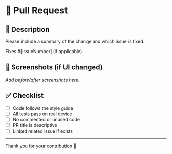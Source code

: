 # 🚀 Pull Request
## 📌 Description

Please include a summary of the change and which issue is fixed.

Fixes #[issueNumber] (if applicable)

## 📸 Screenshots (if UI changed)

_Add before/after screenshots here._

## ✅ Checklist

- [ ] Code follows the style guide
- [ ] All tests pass on real device
- [ ] No commented or unused code
- [ ] PR title is descriptive
- [ ] Linked related issue if exists

---

Thank you for your contribution 🙏

